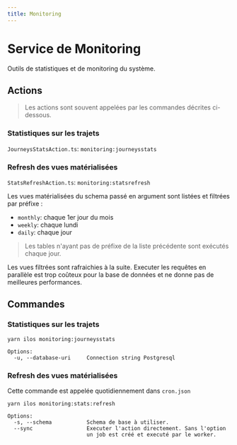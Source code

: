 ```yaml
---
title: Monitoring
---
```


# Service de Monitoring

Outils de statistiques et de monitoring du système.

## Actions

> Les actions sont souvent appelées par les commandes décrites ci-dessous.

### Statistiques sur les trajets

`JourneysStatsAction.ts`: `monitoring:journeysstats`

### Refresh des vues matérialisées

`StatsRefreshAction.ts`: `monitoring:statsrefresh`

Les vues matérialisées du schema passé en argument sont listées et filtrées par préfixe :

- `monthly`: chaque 1er jour du mois
- `weekly`: chaque lundi
- `daily`: chaque jour

> Les tables n'ayant pas de préfixe de la liste précédente sont exécutés chaque jour.

Les vues filtrées sont rafraichies à la suite. Executer les requêtes en parallèle est trop coûteux pour la base de données et ne donne pas de meilleures performances.

## Commandes

### Statistiques sur les trajets

```
yarn ilos monitoring:journeysstats

Options:
  -u, --database-uri     Connection string Postgresql
```

### Refresh des vues matérialisées

Cette commande est appelée quotidiennement dans `cron.json`

```
yarn ilos monitoring:stats:refresh

Options:
  -s, --schema           Schema de base à utiliser.
  --sync                 Executer l'action directement. Sans l'option
                         un job est créé et executé par le worker.
```
